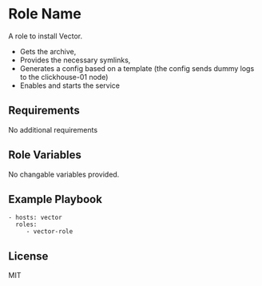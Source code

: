 Role Name
=========

A role to install Vector.

- Gets the archive, 
- Provides the necessary symlinks, 
- Generates a config based on a template (the config sends dummy logs to the clickhouse-01 node)
- Enables and starts the service

Requirements
------------

No additional requirements

Role Variables
--------------

No changable variables provided.


Example Playbook
----------------

    - hosts: vector
      roles:
         - vector-role

License
-------

MIT

